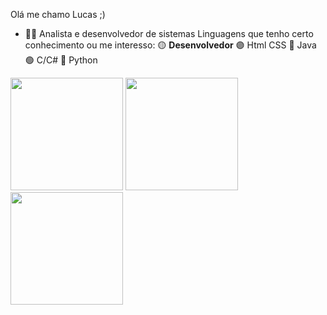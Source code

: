 
Olá me chamo Lucas ;)
- 👨‍💻 Analista e desenvolvedor de sistemas
      Linguagens que tenho certo conhecimento ou me interesso:
       🟡 **Desenvolvedor**
       🟣 Html CSS
       🔴 Java
       🟢 C/C#
       🔵 Python
<div>
      <img height="180" src="(https://github-readme-stats.vercel.app/api?username=LCS-Simoes)](https://github.com/anuraghazra/github-readme-stats)"/>
      <img height="180" src="https://github-readme-stats.vercel.app/api?username=LCS-Simoes=contribs,prs)"\>
      <img height="180" src="(https://github-readme-stats.vercel.app/api?username=anuraghazra&show_icons=true&theme=radical)"/>
<div>
